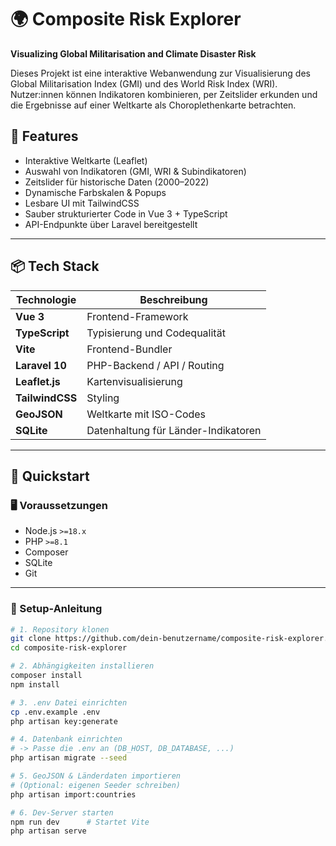 # 🌍 Composite Risk Explorer

**Visualizing Global Militarisation and Climate Disaster Risk**

Dieses Projekt ist eine interaktive Webanwendung zur Visualisierung des Global Militarisation Index (GMI) und des World Risk Index (WRI). Nutzer:innen können Indikatoren kombinieren, per Zeitslider erkunden und die Ergebnisse auf einer Weltkarte als Choroplethenkarte betrachten.

## 🧩 Features

- Interaktive Weltkarte (Leaflet)
- Auswahl von Indikatoren (GMI, WRI & Subindikatoren)
- Zeitslider für historische Daten (2000–2022)
- Dynamische Farbskalen & Popups
- Lesbare UI mit TailwindCSS
- Sauber strukturierter Code in Vue 3 + TypeScript
- API-Endpunkte über Laravel bereitgestellt

---

## 📦 Tech Stack

| Technologie      | Beschreibung                                  |
|------------------|-----------------------------------------------|
| **Vue 3**        | Frontend-Framework                            |
| **TypeScript**   | Typisierung und Codequalität                  |
| **Vite**         | Frontend-Bundler                              |
| **Laravel 10**   | PHP-Backend / API / Routing                   |
| **Leaflet.js**   | Kartenvisualisierung                          |
| **TailwindCSS**  | Styling                                       |
| **GeoJSON**      | Weltkarte mit ISO-Codes                       |
| **SQLite**       | Datenhaltung für Länder-Indikatoren           |

---

## 🚀 Quickstart

### 🖥 Voraussetzungen

- Node.js `>=18.x`
- PHP `>=8.1`
- Composer
- SQLite
- Git

---

### 🔧 Setup-Anleitung

```bash
# 1. Repository klonen
git clone https://github.com/dein-benutzername/composite-risk-explorer.git
cd composite-risk-explorer

# 2. Abhängigkeiten installieren
composer install
npm install

# 3. .env Datei einrichten
cp .env.example .env
php artisan key:generate

# 4. Datenbank einrichten
# -> Passe die .env an (DB_HOST, DB_DATABASE, ...)
php artisan migrate --seed

# 5. GeoJSON & Länderdaten importieren
# (Optional: eigenen Seeder schreiben)
php artisan import:countries

# 6. Dev-Server starten
npm run dev      # Startet Vite
php artisan serve
